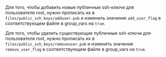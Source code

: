 Для того, чтобы добавить новые публичные ssh-ключи для пользователя root, нужно прописать их в `files/public_ssh_keys/adduser.pub` и изменить значение `add_user_flag` в соответствующем файле в group_vars на `true`.

Для того, чтобы удалить существующие публичные ssh-ключи для пользователя root, нужно прописать их в `files/public_ssh_keys/removeuser.pub` и изменить значение `remove_user_flag` в соответствующем файле в group_vars на `true`.